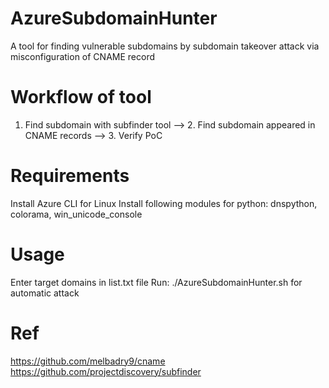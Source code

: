 # AzureSubdomainHunter
A tool for finding vulnerable subdomains by subdomain takeover attack via misconfiguration of CNAME record
# Workflow of tool
1. Find subdomain with subfinder tool --> 2. Find subdomain appeared in CNAME records --> 3. Verify PoC
# Requirements
Install Azure CLI for Linux
Install following modules for python: dnspython, colorama, win_unicode_console
# Usage
Enter target domains in list.txt file
Run: ./AzureSubdomainHunter.sh for automatic attack

# Ref 
https://github.com/melbadry9/cname
https://github.com/projectdiscovery/subfinder
